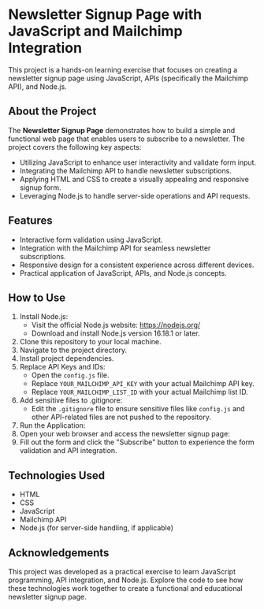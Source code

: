 # Newsletter Signup Page with JavaScript and Mailchimp Integration

This project is a hands-on learning exercise that focuses on creating a newsletter signup page using JavaScript, APIs (specifically the Mailchimp API), and Node.js.

## About the Project

The **Newsletter Signup Page** demonstrates how to build a simple and functional web page that enables users to subscribe to a newsletter. The project covers the following key aspects:

- Utilizing JavaScript to enhance user interactivity and validate form input.
- Integrating the Mailchimp API to handle newsletter subscriptions.
- Applying HTML and CSS to create a visually appealing and responsive signup form.
- Leveraging Node.js to handle server-side operations and API requests.

## Features

- Interactive form validation using JavaScript.
- Integration with the Mailchimp API for seamless newsletter subscriptions.
- Responsive design for a consistent experience across different devices.
- Practical application of JavaScript, APIs, and Node.js concepts.

## How to Use

1. Install Node.js:
   - Visit the official Node.js website: https://nodejs.org/
   - Download and install Node.js version 16.18.1 or later.
2. Clone this repository to your local machine.
3. Navigate to the project directory.
4. Install project dependencies.
5. Replace API Keys and IDs:
   - Open the `config.js` file.
   - Replace `YOUR_MAILCHIMP_API_KEY` with your actual Mailchimp API key.
   - Replace `YOUR_MAILCHIMP_LIST_ID` with your actual Mailchimp list ID.
6. Add sensitive files to .gitignore:
   - Edit the `.gitignore` file to ensure sensitive files like `config.js` and other API-related files are not pushed to the repository.
7. Run the Application:
8. Open your web browser and access the newsletter signup page:
9. Fill out the form and click the "Subscribe" button to experience the form validation and API integration.


## Technologies Used

- HTML
- CSS
- JavaScript
- Mailchimp API
- Node.js (for server-side handling, if applicable)

## Acknowledgements

This project was developed as a practical exercise to learn JavaScript programming, API integration, and Node.js. Explore the code to see how these technologies work together to create a functional and educational newsletter signup page.
